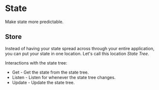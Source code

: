 # State

Make state more predictable.

## Store

Instead of having your state spread across through your entire application, you can put your state in one location. Let's call this location _State Tree_.

Interactions with the state tree:

* Get - Get the state from the state tree.
* Listen - Listen for whenever the state tree changes.
* Update - Update the state tree.
